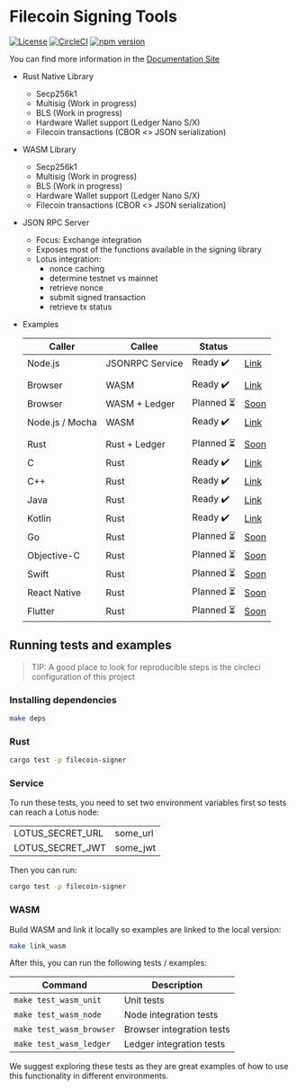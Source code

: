 # Filecoin Signing Tools

[![License](https://img.shields.io/badge/License-Apache%202.0-blue.svg)](https://opensource.org/licenses/Apache-2.0)
[![CircleCI](https://circleci.com/gh/Zondax/filecoin-rs.svg?style=shield&circle-token=51b2d5fe68c0eb73436dace6f47fa0a387169ef5)](https://circleci.com/gh/Zondax/filecoin-rs)
[![npm version](https://badge.fury.io/js/%40zondax%2Ffilecoin-signer-wasm.svg)](https://badge.fury.io/js/%40zondax%2Ffilecoin-signer-wasm)

You can find more information in the [Documentation Site](https://zondax.github.io/filecoin-rs/)

- Rust Native Library
  - Secp256k1
  - Multisig (Work in progress)
  - BLS (Work in progress)
  - Hardware Wallet support (Ledger Nano S/X)
  - Filecoin transactions (CBOR <> JSON serialization)
- WASM Library
  - Secp256k1
  - Multisig (Work in progress)
  - BLS (Work in progress)
  - Hardware Wallet support (Ledger Nano S/X)
  - Filecoin transactions (CBOR <> JSON serialization)
- JSON RPC Server
  - Focus: Exchange integration
  - Exposes most of the functions available in the signing library
  - Lotus integration:
    - nonce caching
    - determine testnet vs mainnet
    - retrieve nonce
    - submit signed transaction
    - retrieve tx status
- Examples

  | Caller          | Callee          | Status                           |                                  |
  | --------------- | --------------- | -------------------------------- | -------------------------------- |
  | Node.js         | JSONRPC Service | Ready :heavy_check_mark:         | [Link](examples/service_jsonrpc) |
  |                 |                 |                                  |                                  |
  | Browser         | WASM            | Ready :heavy_check_mark:         | [Link](examples/wasm_browser)    |
  | Browser         | WASM + Ledger   | Planned :hourglass_flowing_sand: | [Soon]()                         |
  | Node.js / Mocha | WASM            | Ready :heavy_check_mark:         | [Link](examples/wasm_node)       |
  |                 |                 |                                  |                                  |
  | Rust            | Rust + Ledger   | Planned :hourglass_flowing_sand: | [Soon]()                         |
  | C               | Rust            | Ready :heavy_check_mark:         | [Link](examples/ffi/c)           |
  | C++             | Rust            | Ready :heavy_check_mark:         | [Link](examples/ffi/c++)         |
  | Java            | Rust            | Ready :heavy_check_mark:         | [Link](examples/ffi/java)        |
  | Kotlin          | Rust            | Ready :heavy_check_mark:         | [Link](examples/ffi/kotlin)      |
  | Go              | Rust            | Planned :hourglass_flowing_sand: | [Soon]()                         |
  | Objective-C     | Rust            | Planned :hourglass_flowing_sand: | [Soon]()                         |
  | Swift           | Rust            | Planned :hourglass_flowing_sand: | [Soon]()                         |
  | React Native    | Rust            | Planned :hourglass_flowing_sand: | [Soon]()                         |
  | Flutter         | Rust            | Planned :hourglass_flowing_sand: | [Soon]()                         |

## Running tests and examples

> TIP: A good place to look for reproducible steps is the circleci configuration of this project

### Installing dependencies

```bash
make deps
```

### Rust

```bash
cargo test -p filecoin-signer
```

### Service

To run these tests, you need to set two environment variables first so tests can reach a Lotus node:

|                  |          |
| ---------------- | -------- |
| LOTUS_SECRET_URL | some_url |
| LOTUS_SECRET_JWT | some_jwt |

Then you can run:

```bash
cargo test -p filecoin-signer
```

### WASM

Build WASM and link it locally so examples are linked to the local version:

```bash
make link_wasm
```

After this, you can run the following tests / examples:

| Command                  | Description               |
| ------------------------ | ------------------------- |
| `make test_wasm_unit`    | Unit tests                |
| `make test_wasm_node`    | Node integration tests    |
| `make test_wasm_browser` | Browser integration tests |
| `make test_wasm_ledger`  | Ledger integration tests  |

We suggest exploring these tests as they are great examples of how to use this functionality in different environments.
